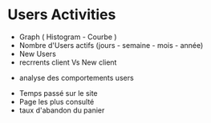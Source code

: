 # Users Activities

- Graph ( Histogram - Courbe )
- Nombre d'Users actifs (jours - semaine - mois - année)
- New Users
- recrrents client Vs New client

* analyse des comportements users

- Temps passé sur le site
- Page les plus consulté
- taux d'abandon du panier
